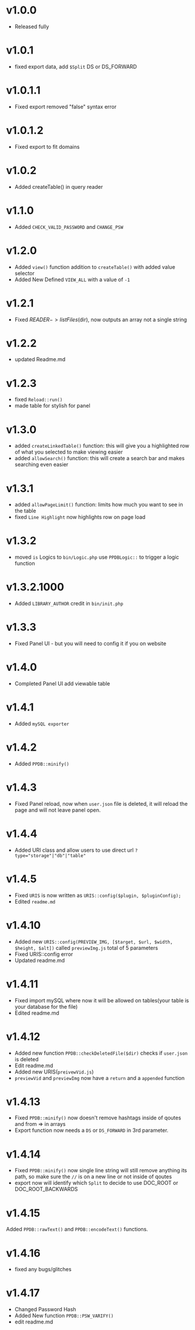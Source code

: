 # v1.0.0

- Released fully

# v1.0.1

- fixed export data, add `$Split` DS or DS_FORWARD

# v1.0.1.1

- Fixed export removed "false" syntax error

# v1.0.1.2

- Fixed export to fit domains

# v1.0.2

- Added createTable() in query reader

# v1.1.0

- Added `CHECK_VALID_PASSWORD` and `CHANGE_PSW`

# v1.2.0

- Added `view()` function addition to `createTable()` with added value selector
- Added New Defined `VIEW_ALL` with a value of `-1`

# v1.2.1

- Fixed $READER->listFiles($dir), now outputs an array not a single string

# v1.2.2

- updated Readme.md

# v1.2.3

- fixed `Reload::run()`
- made table for stylish for panel

# v1.3.0

- added `createLinkedTable()` function: this will give you a highlighted row of what you selected to make viewing easier
- added `allowSearch()` function: this will create a search bar and makes searching even easier

# v1.3.1

- added `allowPageLimit()` function: limits how much you want to see in the table
- fixed `Line Highlight` now highlights row on page load 

# v1.3.2

- moved `is` Logics to `bin/Logic.php` use `PPDBLogic::` to trigger a logic function

# v1.3.2.1000

- Added `LIBRARY_AUTHOR` credit in `bin/init.php`

# v1.3.3

- Fixed Panel UI - but you will need to config it if you on website

# v1.4.0

- Completed Panel UI add viewable table

# v1.4.1

- Added `mySQL exporter`

# v1.4.2

- Added `PPDB::minify()`

# v1.4.3

- Fixed Panel reload, now when `user.json` file is deleted, it will reload the page and will not leave panel open.

# v1.4.4

- Added URI class and allow users to use direct url `?type="storage"|"db"|"table"`

# v1.4.5

- Fixed `URIS` is now written as `URIS::config($plugin, $pluginConfig);`
- Edited `readme.md`

# v1.4.10

- Added new `URIS::config(PREVIEW_IMG, [$target, $url, $width, $height, $alt])` called `previewImg.js` total of 5 parameters
- Fixed URIS::config error
- Updated readme.md

# v1.4.11

- Fixed import mySQL where now it will be allowed on tables(your table is your database for the file)
- Edited readme.md

# v1.4.12

- Added new function `PPDB::checkDeletedFile($dir)` checks if `user.json` is deleted
- Edit readme.md
- Added new URIS(`preivewVid.js`) 
- `previewVid` and `previewImg` now have a `return` and a `appended` function

# v1.4.13

- Fixed `PPDB::minify()` now doesn't remove hashtags inside of qoutes and from => in arrays
- Export function now needs a `DS` or `DS_FORWARD` in 3rd parameter.

# v1.4.14

- Fixed `PPDB::minify()` now single line string will still remove anything its path, so make sure the `//` is on a new line or not inside of qoutes
- export now will identify which `Split` to decide to use DOC_ROOT or DOC_ROOT_BACKWARDS

# v1.4.15

Added `PPDB::rawText()` and `PPDB::encodeText()` functions.

# v1.4.16

- fixed any bugs/glitches

# v1.4.17

- Changed Password Hash
- Added New function `PPDB::PSW_VARIFY()`
- edit readme.md
